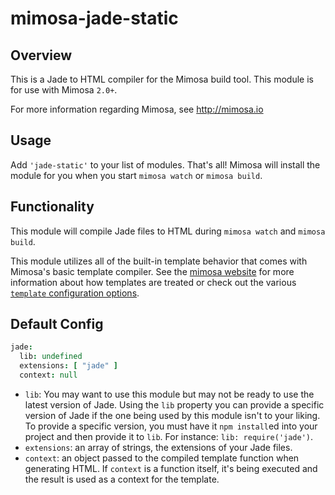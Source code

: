 mimosa-jade-static
===========

## Overview

This is a Jade to HTML compiler for the Mimosa build tool. This module is for use with Mimosa `2.0+`.

For more information regarding Mimosa, see http://mimosa.io

## Usage

Add `'jade-static'` to your list of modules. That's all!
Mimosa will install the module for you when you start `mimosa watch` or `mimosa build`.

## Functionality

This module will compile Jade files to HTML during `mimosa watch` and `mimosa build`.

This module utilizes all of the built-in template behavior that comes with Mimosa's basic template compiler.
See the [mimosa website](http://mimosa.io/compilers.html#mt) for more information about how templates are treated
or check out the various [`template` configuration options](http://mimosa.io/configuration.html#templates).

## Default Config

```coffeescript
jade:
  lib: undefined
  extensions: [ "jade" ]
  context: null
```

* `lib`: You may want to use this module but may not be ready to use the latest version of Jade.
Using the `lib` property you can provide a specific version of Jade if the one being used by this module
isn't to your liking. To provide a specific version, you must have it `npm install`ed into your project and
then provide it to `lib`. For instance: `lib: require('jade')`.
* `extensions`: an array of strings, the extensions of your Jade files.
* `context`: an object passed to the compiled template function when generating HTML.
If `context` is a function itself, it's being executed and the result is used as a context for the template.

